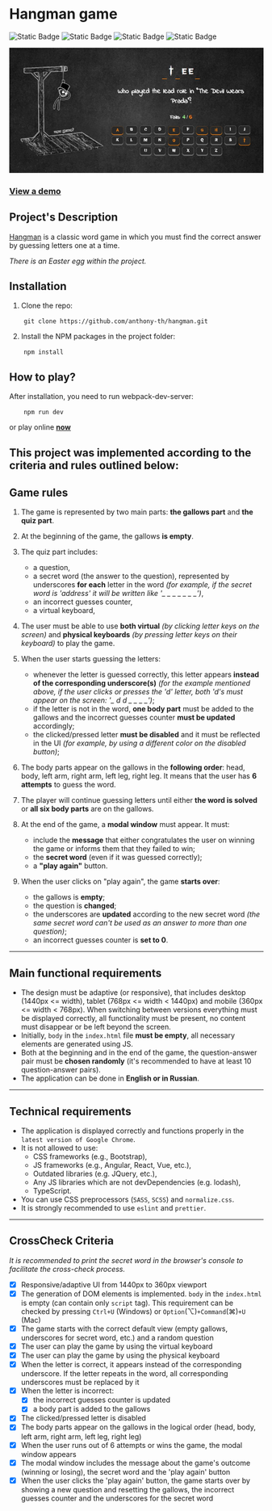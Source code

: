 # Hangman game

![Static Badge](https://img.shields.io/badge/JavaScript-323330?style=flat&logo=javascript&logoColor=F7DF1E) ![Static Badge](https://img.shields.io/badge/Sass-CC6699?logo=sass&logoColor=white) ![Static Badge](https://img.shields.io/badge/webpack5-gray?logo=webpack) ![Static Badge](https://img.shields.io/badge/HTML5-E34F26?style=flat&logo=html5&logoColor=white)


![screenshot](./src/assets/img/readme.webp "project preview")

### [View a demo](https://anthony-th.github.io/hangman/ "live demo")

## Project's Description

[Hangman](<https://en.wikipedia.org/wiki/Hangman_(game)>) is a classic word game in which you must find the correct answer by guessing letters one at a time.

*There is an Easter egg within the project.*

## Installation

1. Clone the repo:
```console
    git clone https://github.com/anthony-th/hangman.git
```

2. Install the NPM packages in the project folder:
```console
    npm install
```

## How to play?

After installation, you need to run webpack-dev-server:

```console
    npm run dev
```
or play online **[<u>now</u>](https://anthony-th.github.io/hangman/ "live demo")**

## This project was implemented according to the criteria and rules outlined below:

## Game rules

1. The game is represented by two main parts: **the gallows part** and **the quiz part**.

2. At the beginning of the game, the gallows **is empty**.

3. The quiz part includes:

    - a question,
    - a secret word (the answer to the question), represented by underscores **for each** letter in the word _(for example, if the secret word is 'address' it will be written like '\_ \_ \_ \_ \_ \_ \_')_,
    - an incorrect guesses counter,
    - a virtual keyboard,

4. The user must be able to use **both virtual** _(by clicking letter keys on the screen)_ and **physical keyboards** _(by pressing letter keys on their keyboard)_ to play the game.

5. When the user starts guessing the letters:

    - whenever the letter is guessed correctly, this letter appears **instead of the corresponding underscore(s)** _(for the example mentioned above, if the user clicks or presses the 'd' letter, both 'd's must appear on the screen: '\_ d d \_ \_ \_ \_')_;
    - if the letter is not in the word, **one body part** must be added to the gallows and the incorrect guesses counter **must be updated** accordingly;
    - the clicked/pressed letter **must be disabled** and it must be reflected in the UI _(for example, by using a different color on the disabled button)_;

6. The body parts appear on the gallows in the **following order**: head, body, left arm, right arm, left leg, right leg. It means that the user has **6 attempts** to guess the word.

7. The player will continue guessing letters until either **the word is solved** or **all six body parts** are on the gallows.

8. At the end of the game, a **modal window** must appear. It must:

    - include the **message** that either congratulates the user on winning the game or informs them that they failed to win;
    - the **secret word** (even if it was guessed correctly);
    - a **"play again"** button.

9. When the user clicks on "play again", the game **starts over**:

    - the gallows is **empty**;
    - the question is **changed**;
    - the underscores are **updated** according to the new secret word _(the same secret word can't be used as an answer to more than one question)_;
    - an incorrect guesses counter is **set to 0**.
---
## Main functional requirements

- The design must be adaptive (or responsive), that includes desktop (1440px <= width), tablet (768px <= width < 1440px) and mobile (360px <= width < 768px). When switching between versions everything must be displayed correctly, all functionality must be present, no content must disappear or be left beyond the screen.
- Initially, `body` in the `index.html` file **must be empty**, all necessary elements are generated using JS.
- Both at the beginning and in the end of the game, the question-answer pair must be **chosen randomly** (it's recommended to have at least 10 question-answer pairs).
- The application can be done in **English or in Russian**.
---
## Technical requirements
- The application is displayed correctly and functions properly in the `latest version of Google Chrome`.
- It is not allowed to use:
    - CSS frameworks (e.g., Bootstrap),
    - JS frameworks (e.g., Angular, React, Vue, etc.),
    - Outdated libraries (e.g. JQuery, etc.),
    - Any JS libraries which are not devDependencies (e.g. lodash),
    - TypeScript.
- You can use CSS preprocessors (`SASS`, `SCSS`) and `normalize.css`.
- It is strongly recommended to use `eslint` and `prettier`.
---
## CrossCheck Criteria
*It is recommended to print the secret word in the browser's console to facilitate the cross-check process.*

- [x] Responsive/adaptive UI from 1440px to 360px viewport
- [x] The generation of DOM elements is implemented. `body` in the `index.html` is empty (can contain only `script` tag). This requirement can be checked by pressing `Ctrl+U` (Windows) or `Option`(⌥)`+Command`(⌘)`+U` (Mac)
- [x] The game starts with the correct default view (empty gallows, underscores for secret word, etc.) and a random question
- [x] The user can play the game by using the virtual keyboard
- [x] The user can play the game by using the physical keyboard
- [x] When the letter is correct, it appears instead of the corresponding underscore. If the letter repeats in the word, all corresponding underscores must be replaced by it
- [x] When the letter is incorrect:
    - [x] the incorrect guesses counter is updated
    - [x] a body part is added to the gallows
- [x] The clicked/pressed letter is disabled
- [x] The body parts appear on the gallows in the logical order (head, body, left arm, right arm, left leg, right leg)
- [x] When the user runs out of 6 attempts or wins the game, the modal window appears
- [x] The modal window includes the message about the game's outcome (winning or losing), the secret word and the 'play again' button
- [x] When the user clicks the 'play again' button, the game starts over by showing a new question and resetting the gallows, the incorrect guesses counter and the underscores for the secret word